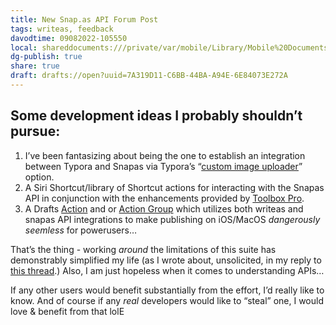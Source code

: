 ```yaml
---
title: New Snap.as API Forum Post
tags: writeas, feedback
davodtime: 09082022-105550
local: shareddocuments:///private/var/mobile/Library/Mobile%20Documents/iCloud~md~obsidian/Documents/OBSHIDDIAN/drafts/7A319D11-C6BB-44BA-A94E-6E84073E272A.md
dg-publish: true
share: true
draft: drafts://open?uuid=7A319D11-C6BB-44BA-A94E-6E84073E272A
---
```


## Some development ideas I probably shouldn’t pursue:

1. I’ve been fantasizing about being the one to establish an integration between Typora and Snapas via Typora’s “[custom image uploader](https://support.typora.io/Upload-Image/#upload-automatically-when-insert-images)” option. 
2. A Siri Shortcut/library of Shortcut actions for interacting with the Snapas API in conjunction with the enhancements provided by [Toolbox Pro](https://www.macstories.net/reviews/toolbox-pro-review-a-must-have-companion-utility-for-shortcuts-power-users/).
3. A Drafts [Action](https://docs.getdrafts.com/actions/) and or [Action Group](https://docs.getdrafts.com/docs/actions/action-groups) which utilizes both writeas and snapas API integrations to make publishing on iOS/MacOS _dangerously seemless_ for powerusers…

That’s the thing - working _around_ the limitations of this suite has demonstrably simplified my life (as I wrote about, unsolicited, in my reply to [this thread](https://discuss.write.as/t/add-pictures-to-email-publishing/2777/3).) Also, I am just hopeless when it comes to understanding APIs… 

If any other users would benefit substantially from the effort, I’d really like to know. And of course if any *real* developers would like to “steal” one, I would love & benefit from that lolE